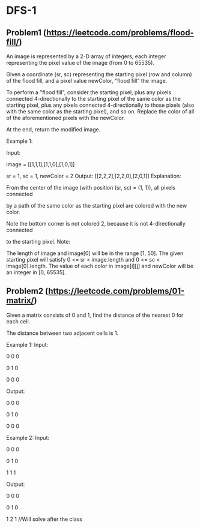 # DFS-1

## Problem1 (https://leetcode.com/problems/flood-fill/)
An image is represented by a 2-D array of integers, each integer representing the pixel value of the image (from 0 to 65535).

Given a coordinate (sr, sc) representing the starting pixel (row and column) of the flood fill, and a pixel value newColor, "flood fill" the image.

To perform a "flood fill", consider the starting pixel, plus any pixels connected 4-directionally to the starting pixel of the same color as the starting pixel, plus any pixels connected 4-directionally to those pixels (also with the same color as the starting pixel), and so on. Replace the color of all of the aforementioned pixels with the newColor.

At the end, return the modified image.

Example 1:

Input: 

image = [[1,1,1],[1,1,0],[1,0,1]]

sr = 1, sc = 1, newColor = 2
Output: [[2,2,2],[2,2,0],[2,0,1]]
Explanation: 

From the center of the image (with position (sr, sc) = (1, 1)), all pixels connected 

by a path of the same color as the starting pixel are colored with the new color.

Note the bottom corner is not colored 2, because it is not 4-directionally connected

to the starting pixel.
Note:

The length of image and image[0] will be in the range [1, 50].
The given starting pixel will satisfy 0 <= sr < image.length and 0 <= sc < image[0].length.
The value of each color in image[i][j] and newColor will be an integer in [0, 65535].

## Problem2 (https://leetcode.com/problems/01-matrix/)
Given a matrix consists of 0 and 1, find the distance of the nearest 0 for each cell.

The distance between two adjacent cells is 1.

Example 1: 
Input:

0 0 0


0 1 0


0 0 0

Output:

0 0 0


0 1 0


0 0 0

Example 2: 
Input:

0 0 0


0 1 0


1 1 1

Output:

0 0 0


0 1 0


1 2 1
//Will solve after the class
